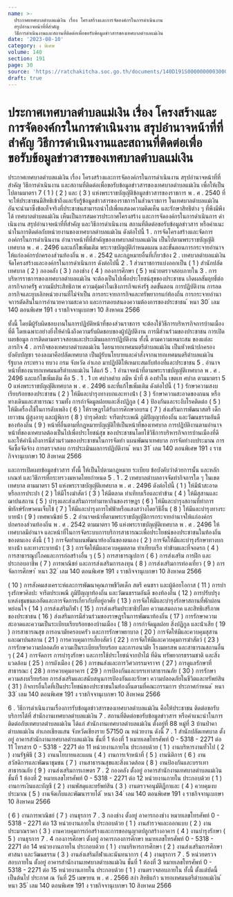 ```yaml
---
name: >-
  ประกาศเทศบาลตำบลแม่เงิน เรื่อง โครงสร้างและการจัดองค์กรในการดำเนินงาน
  สรุปอำนาจหน้าที่ที่สำคัญ
  วิธีการดำเนินงานและสถานที่ติดต่อเพื่อขอรับข้อมูลข่าวสารของเทศบาลตำบลแม่เงิน
date: '2023-08-10'
category: ง พิเศษ
volume: 140
section: 191
page: 30
source: 'https://ratchakitcha.soc.go.th/documents/140D191S0000000003000.pdf'
draft: true
---
```


# ประกาศเทศบาลตำบลแม่เงิน เรื่อง โครงสร้างและการจัดองค์กรในการดำเนินงาน สรุปอำนาจหน้าที่ที่สำคัญ วิธีการดำเนินงานและสถานที่ติดต่อเพื่อขอรับข้อมูลข่าวสารของเทศบาลตำบลแม่เงิน

ประกาศเทศบาลตําบลแม่เงิน เรื่อง โครงสร้างและการจัดองค์กรในการดําเนินงาน สรุปอํานาจหน้าที่ที่สําคัญ วิธีการดําเนินงาน และสถานที่ติดต่อเพื่อขอรับข้อมูลข่าวสารของเทศบาลตําบลแม่เงิน เพื่อให้เป็นไปตามมาตรา 7 ( 1 ) ( 2 ) และ ( 3 ) แห่งพระราชบัญญัติข้อมูลข่าวสารของราชการ พ . ศ . 2540 ที่จะให้ประชาชนมีสิทธิเข้าถึงและรับรู้ข้อมูลข่าวสารของราชการในส่วนราชการ ในเทศบาลตําบลแม่เงิน อันจะนํามาซึ่งข้อเท็จจริงที่ประชาชนสามารถนําไปเพื่อแสดงความคิดเห็น และรักษาสิทธิต่าง ๆ ที่พึงมีพึงได้ เทศบาลตําบลแม่เงิน เห็นเป็นการสมควรประกาศโครงสร้าง และการจัดองค์กรในการดําเนินการ ดําเนินงาน สรุปอํานาจหน้าที่ที่สําคัญ และวิธีการดําเนินงาน สถานที่ติดต่อขอรับข้อมูลข่าวสาร หรือคําแนะนําในการติดต่อกับหน่วยงานของเทศบาลตําบลแม่เงิน ดังต่อไปนี้ 1 . การจัดโครงสร้างและจัดการองค์กรในการดําเนินงาน อํานาจหน้าที่ที่สําคัญของเทศบาลตําบลแม่เงิน เป็นไปตามพระราชบัญญัติเทศบาล พ . ศ . 2496 และแก้ไขเพิ่มเติม พระราชบัญญัติกําหนดแผน และขั้นตอนการกระจายอํานาจให้แก่องค์กรปกครองส่วนท้องถิ่น พ . ศ . 2542 และกฎหมายอื่นที่เกี่ยวข้อง 2 . เทศบาลตําบลแม่เงิน จัดโครงสร้างและองค์กรในการดําเนินการ ดังต่อไปนี้ 2 . 1 ส่วนราชการแบ่งออกเป็น ( 1 ) สํานักปลัดเทศบาล ( 2 ) กองคลัง ( 3 ) กองช่าง ( 4 ) กองการศึกษา ( 5 ) หน่วยตรวจสอบภายใน 3 . การบริหารราชการของเทศบาลตําบลแม่เงิน จะต้องเป็นไปเพื่อประโยชน์สุขของประชาชน เกิดผลสัมฤทธิ์ต่อภารกิจภาครัฐ ความมีประสิทธิภาพ ความคุ้มค่าในเชิงภารกิจแห่งรัฐ ลดขั้นตอน การปฏิบัติงาน การลดภารกิจและยุบเลิกหน่วยงานที่ไม่จําเป็น การกระจายภารกิจและทรัพยากรแก่ท้องถิ่น การกระจายอํานาจการตัดสินในการอํานวยความสะดวก และการตอบสนองความต้องการของประชาชน ้ หนา 30 ่ เลม 140 ตอนพิเศษ 191 ง ราชกิจจานุเบกษา 10 สิงหาคม 2566

ทั้งนี้ โดยมีผู้รับผิดชอบงานในการปฏิบัติหน้าที่ของส่วนราชการ จะต้องใช้วิธีการบริหารกิจการบ้านเมืองที่ดี โดยเฉพาะอย่างยิ่งให้คํานึงถึงความรับผิดชอบของผู้ปฏิบัติงาน การมีส่วนร่วมของประชาชน การเปิดเผยข้อมูล การติดตามตรวจสอบและประเมินผลการปฏิบัติงาน ทั้งนี้ ตามความเหมาะสม ของแต่ละภารกิจ 4 . ภารกิจของเทศบาลตําบลแม่เงิน โดยนายกเทศมนตรีตําบลแม่เงิน เป็นหัวหน้าปกครอง บังคับบัญชา รองลงมาคือปลัดเทศบาล เป็นผู้รับนโยบายและคําสั่งจากนายกเทศมนตรีตําบลแม่เงิน รัฐบาล กระทรวง ทบวง กรม จังหวัด อําเภอ มาปฏิบัติให้เหมาะสมกับท้องที่และประชาชน 5 . อํานาจหน้าที่ของนายกเทศมนตรีตําบลแม่เงิน ได้แก่ 5 . 1 อํานาจหน้าที่ตามพระราชบัญญัติเทศบาล พ . ศ . 2496 และแก้ไขเพิ่มเติม คือ 5 . 1 . 1 เท ศบำลตําบ ลมีห น้ำที่ ต้ องทํำใน เขตเท ศบำล ตามมาตรา 5 0 แห่งพระราชบัญญัติเทศบาล พ . ศ . 2496 และที่แก้ไขเพิ่มเติม ดังต่อไปนี้ ( 1 ) รักษาความสงบเรียบร้อยของประชาชน ( 2 ) ให้มีและบํารุงทางบกและทางน้ํา ( 3 ) รักษาความสะอาดของถนน หรือทางเดินและสาธารณะ รวมทั้ง การกําจัดมูลฝอยและสิ่งปฏิกูล ( 4 ) ป้องกันและระงับโรคติดต่อ ( 5 ) ให้มีเครื่องใช้ในการดับเพลิง ( 6 ) ให้ราษฎรได้รับการศึกษาอบรม ( 7 ) ส่งเสริมการพัฒนาสตรี เด็ก เยาวชน ผู้สูงอายุ และผู้พิการ ( 8 ) บํารุงศิลปะ จารีตประเพณี ภูมิปัญญาท้องถิ่น และวัฒนธรรมอันดี ของท้องถิ่น ( 9 ) หน้าที่อื่นตามที่กฎหมายบัญญัติให้เป็นหน้าที่ของเทศบาล การปฏิบัติงานตามอํานาจหน้าที่ของเทศบาลต้องเป็นไปเพื่อประโยชน์สุข ของประชาชนโดยใช้วิธีการบริหารกิจการบ้านเมืองที่ดี และให้คํานึงถึงการมีส่วนร่วมของประชาชนในการจัดทํา แผนพัฒนาเทศบาล การจัดทํางบประมาณ การจัดซื้อจัดจ้าง การตรวจสอบ การประเมินผลการปฏิบัติงาน ้ หนา 31 ่ เลม 140 ตอนพิเศษ 191 ง ราชกิจจานุเบกษา 10 สิงหาคม 2566

และการเปิดเผยข้อมูลข่าวสาร ทั้งนี้ ให้เป็นไปตามกฎหมาย ระเบียบ ข้อบังคับว่าด้วยการนั้น และหลักเกณฑ์ และวิธีการที่กระทรวงมหาดไทยกําหนด 5 . 1 . 2 เทศบาลตําบลอาจจัดทํากิจการใด ๆ ในเขตเทศบาล ตามมาตรา 51 แห่งพระราชบัญญัติเทศบาล พ . ศ . 2496 ดังต่อไปนี้ ( 1 ) ให้มีน้ําสะอาดหรือการประปา ( 2 ) ให้มีโรงฆ่าสัตว์ ( 3 ) ให้มีตลาด ท่าเทียบเรือและท่าข้าม ( 4 ) ให้มีสุสานและฌาปนสถาน ( 5 ) บํารุงและส่งเสริมการทํามาหากินของราษฎร ( 6 ) ให้มีและบํารุงสถานที่ทําการพิทักษ์รักษาคนเจ็บไข้ ( 7 ) ให้มีและบํารุงการไฟฟ้าหรือแสงสว่างโดยวิธีอื่น ( 8 ) ให้มีและบํารุงทางระบายน้ํา ( 9 ) เทศพาณิชย์ 5 . 2 อํานาจหน้าที่ตามพระราชบัญญัติการกระจายอํานาจให้แก่องค์กรปกครองส่วนท้องถิ่น พ . ศ . 2542 ตามมาตรา 16 แห่งพระราชบัญญัติเทศบาล พ . ศ . 2496 ให้เทศบาลมีอํานาจ และหน้าที่ในการจัดระบบการบริการสาธารณะเพื่อประโยชน์ของประชาชนในท้องถิ่นของตนเอง ดังนี้ ( 1 ) การจัดทําแผนพัฒนาท้องถิ่นของตนเอง ( 2 ) การจัดให้มีและบํารุงรักษาทางบก ทางน้ํา และทางระบายน้ํา ( 3 ) การจัดให้มีและควบคุมตลาด ท่าเทียบเรือ ท่าข้ามและที่จอดรถ ( 4 ) การสาธารณูปโภคและการก่อสร้างอื่น ๆ ( 5 ) การสาธารณูปการ ( 6 ) การส่งเสริม การฝึก และประกอบอาชีพ ( 7 ) การพาณิชย์ และการส่งเสริมการลงทุน ( 8 ) การส่งเสริมการท่องเที่ยว ( 9 ) การจัดการศึกษา ้ หนา 32 ่ เลม 140 ตอนพิเศษ 191 ง ราชกิจจานุเบกษา 10 สิงหาคม 2566

( 10 ) การสังคมสงเคราะห์และการพัฒนาคุณภาพชีวิตเด็ก สตรี คนชรา และผู้ด้อยโอกาส ( 11 ) การบํารุงรักษาศิลปะ จารีตประเพณี ภูมิปัญญาท้องถิ่น และวัฒนธรรมอันดี ของท้องถิ่น ( 12 ) การปรับปรุงแหล่งชุมชนแออัดและการจัดการเกี่ยวกับที่อยู่อาศัย ( 13 ) การจัดให้มีและบํารุงรักษาสถานที่พักผ่อนหย่อนใจ ( 14 ) การส่งเสริมกีฬา ( 15 ) การส่งเสริมประชาธิปไตย ความเสมอภาค และสิทธิเสรีภาพของประชาชน ( 16 ) ส่งเสริมการมีส่วนร่วมของราษฎรในการพัฒนาท้องถิ่น ( 17 ) การรักษาความสะอาดและความเป็นระเบียบเรียบร้อยของบ้านเมือง ( 18 ) การกําจัดมูลฝอย สิ่งปฏิกูล และน้ําเสีย ( 19 ) การสาธารณสุข การอนามัยครอบครัว และการรักษาพยาบาล ( 20 ) การจัดให้มีและควบคุมสุสาน และฌาปนสถาน ( 21 ) การควบคุมการเลี้ยงสัตว์ ( 22 ) การจัดให้มีและควบคุมการฆ่าสัตว์ ( 23 ) การรักษาความปลอดภัย ความเป็นระเบียบเรียบร้อย และการอนามัย โรงมหรสพ และสาธารณสถานอื่น ๆ ( 24 ) การจัดการ การบํารุงรักษา และการใช้ประโยชน์จากป่าไม้ ที่ดิน ทรัพยากรธรรมชาติ และสิ่งแวดล้อม ( 25 ) การผังเมือง ( 26 ) การขนส่งและการวิศวกรรมจราจร ( 27 ) การดูแลรักษาที่สาธารณะ ( 28 ) การควบคุมอาคาร ( 29 ) การป้องกันและบรรเทาสาธารณภัย ( 30 ) การรักษาความสงบเรียบร้อย การส่งเสริมและสนับสนุนการป้องกันและรักษา ความปลอดภัยในชีวิตและทรัพย์สิน ( 31 ) กิจการอื่นใดที่เป็นประโยชน์ของประชาชนในท้องถิ่นตามที่คณะกรรมการ ประกาศกําหนด ้ หนา 33 ่ เลม 140 ตอนพิเศษ 191 ง ราชกิจจานุเบกษา 10 สิงหาคม 2566

6 . วิธีการดําเนินงานเรื่องการรับข้อมูลข่าวสารของเทศบาลตําบลแม่เงิน คือให้ประชาชน ติดต่อขอรับบริการได้ที่ สํานักงานเทศบาลตําบลแม่เงิน 7 . สถานที่ติดต่อขอรับข้อมูลข่าวสาร หรือคําแนะนําในการติดต่อกับเทศบาลตําบลแม่เงิน ได้แก่ สํานักงานเทศบาลตําบลแม่เงิน ตั้งอยู่ที่ 88 หมู่ที่ 3 บ้านป่าคา ตําบลแม่เงิน อําเภอเชียงแสน จังหวัดเชียงราย 57150 ณ หน่วยงาน ดังนี้ 7 . 1 สํานักปลัดเทศบาล ตั้งอยู่ อาคารสํานักงานเทศบาลตําบลแม่เงิน ชั้นที่ 1 ห้องที่ 1 หมายเลขโทรศัพท์ 0 - 5318 - 2271 ต่อ 11 โทรสาร 0 - 5318 - 2271 ต่อ 11 หน่วยงานภายใน ประกอบด้วย ( 1 ) งานบริหารงานทั่วไป ( 2 ) งานรัฐพิธี ( 3 ) งานนโยบายและแผน ( 4 ) งานการเจ้าหน้าที่ ( 5 ) งานนิติการ ( 6 ) งานสวัสดิการและพัฒนาชุมชน ( 7 ) งานสาธารณสุขและสิ่งแวดล้อม ( 8 ) งานป้องกันและบรรเทาสาธารณภัย ( 9 ) งานส่งเสริมการเกษตร 7 . 2 กองคลัง ตั้งอยู่ อาคารสํานักงานเทศบาลตําบลแม่เงิน ชั้นที่ 1 ห้องที่ 2 หมายเลขโทรศัพท์ 0 - 5318 - 2271 ต่อ 12 หน่วยงานภายใน ประกอบด้วย ( 1 ) งานการเงินและบัญชี ( 2 ) งานพัสดุและทรัพย์สิน ( 3 ) งานตรวจอนุมัติฎีกาและ ( 4 ) ควบคุมงบประมาณ ( 5 ) งานจัดเก็บและพัฒนารายได้ ้ หนา 34 ่ เลม 140 ตอนพิเศษ 191 ง ราชกิจจานุเบกษา 10 สิงหาคม 2566

( 6 ) งานการพาณิชย์ ( 7 ) งานธุรการ 7 . 3 กองช่าง ตั้งอยู่ อาคารกองช่าง หมายเลขโทรศัพท์ 0 - 5318 - 2271 ต่อ 13 หน่วยงานภายใน ประกอบด้วย ( 1 ) งานสํารวจและออกแบบ ( 2 ) งานประมาณราคา ( 3 ) งานควบคุมการก่อสร้างและการขออนุญาตปลูกสร้างอาคาร ( 4 ) งานบํารุงรักษา ( 5 ) งานธุรการ 7 . 4 กองการศึกษา ตั้งอยู่ อาคารกองการศึกษา หมายเลขโทรศัพท์ 0 - 5318 - 2271 ต่อ 14 หน่วยงานภายใน ประกอบด้วย ( 1 ) งานบริหารการศึกษา ( 2 ) งานส่งเสริมการศึกษา ศาสนา และวัฒนธรรม ( 3 ) งานส่งเสริมกีฬาและนันทนาการ ( 4 ) งานธุรการ 7 . 5 หน่วยตรวจสอบภายใน ตั้งอยู่ อาคารสํานักงานเทศบาลตําบลแม่เงิน ชั้นที่ 1 ห้องที่ 3 หมายเลขโทรศัพท์ 0 - 5318 - 2271 ต่อ 15 หน่วยงานภายใน ประกอบด้วย ( 1 ) งานตรวจสอบภายใน ทั้งนี้ ตั้งแต่บัดนี้เป็นต้นไป ประกาศ ณ วันที่ 25 เมษายน พ . ศ . 2566 สง่า สิทธิแก้ว นายกเทศมนตรีตําบลแม่เงิน ้ หนา 35 ่ เลม 140 ตอนพิเศษ 191 ง ราชกิจจานุเบกษา 10 สิงหาคม 2566
